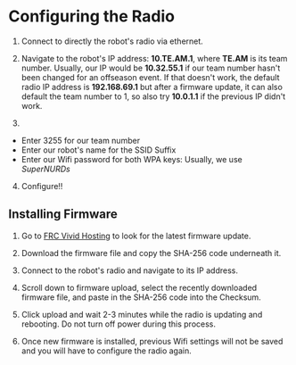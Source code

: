 # Configuring the Radio

1. Connect to directly the robot's radio via ethernet.

2. Navigate to the robot's IP address: **10.TE.AM.1**, where **TE.AM** is its team number. Usually, our IP would be **10.32.55.1** if our team number hasn't been changed for an offseason event. If that doesn't work, the default radio IP address is **192.168.69.1** but after a firmware update, it can also default the team number to 1, so also try **10.0.1.1** if the previous IP didn't work.

3. 
- Enter 3255 for our team number
- Enter our robot's name for the SSID Suffix
- Enter our Wifi password for both WPA keys: Usually, we use _SuperNURDs_

4. Configure!!

## Installing Firmware

1. Go to [FRC Vivid Hosting](https://frc-radio.vivid-hosting.net/miscellaneous/firmware-releases) to look for the latest firmware update.

2. Download the firmware file and copy the SHA-256 code underneath it.

3. Connect to the robot's radio and navigate to its IP address.

4. Scroll down to firmware upload, select the recently downloaded firmware file, and paste in the SHA-256 code into the Checksum. 

5. Click upload and wait 2-3 minutes while the radio is updating and rebooting. Do not turn off power during this process.

6. Once new firmware is installed, previous Wifi settings will not be saved and you will have to configure the radio again. 